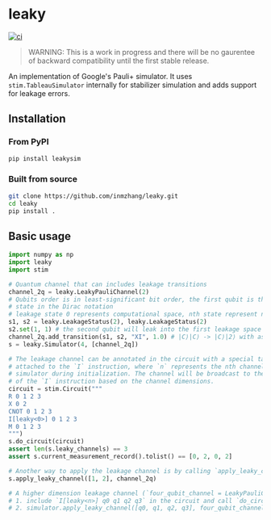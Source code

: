 # leaky

[![ci](https://github.com/inmzhang/leaky/actions/workflows/ci.yml/badge.svg)](https://github.com/inmzhang/leaky/actions/workflows/ci.yml)

> WARNING: This is a work in progress and there will be no gaurentee of backward compatibility until the first stable release.

An implementation of Google's Pauli+ simulator. It uses `stim.TableauSimulator` internally for stabilizer
simulation and adds support for leakage errors.

## Installation

### From PyPI

```bash
pip install leakysim
```

### Built from source

```bash
git clone https://github.com/inmzhang/leaky.git
cd leaky
pip install .
```

## Basic usage

```python
import numpy as np
import leaky
import stim

# Quantum channel that can includes leakage transitions
channel_2q = leaky.LeakyPauliChannel(2)
# Qubits order is in least-significant bit order, the first qubit is the leftmost
# state in the Dirac notation
# leakage state 0 represents computational space, nth state represent n+1 leakage space
s1, s2 = leaky.LeakageStatus(2), leaky.LeakageStatus(2)
s2.set(1, 1) # the second qubit will leak into the first leakage space (|2⟩)
channel_2q.add_transition(s1, s2, "XI", 1.0) # |C⟩|C⟩ -> |C⟩|2⟩ with associated Pauli operator X on the first qubit
s = leaky.Simulator(4, [channel_2q])

# The leakage channel can be annotated in the circuit with a special tag `leaky<n>`
# attached to the `I` instruction, where `n` represents the nth channel bound to the
# simulator during initialization. The channel will be broadcast to the targets
# of the `I` instruction based on the channel dimensions.
circuit = stim.Circuit("""
R 0 1 2 3
X 0 2
CNOT 0 1 2 3
I[leaky<0>] 0 1 2 3
M 0 1 2 3
""")
s.do_circuit(circuit)
assert len(s.leaky_channels) == 3
assert s.current_measurement_record().tolist() == [0, 2, 0, 2]

# Another way to apply the leakage channel is by calling `apply_leaky_channel` method
s.apply_leaky_channel([1, 2], channel_2q)

# A higher dimension leakage channel (`four_qubit_channel = LeakyPauliChannel(4)`) can be applied by either:
# 1. include `I[leaky<n>] q0 q1 q2 q3` in the circuit and call `do_circuit`
# 2. simulator.apply_leaky_channel([q0, q1, q2, q3], four_qubit_channel)
```
